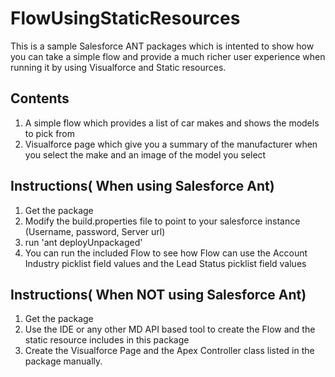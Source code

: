 FlowUsingStaticResources
===================

This is a sample Salesforce ANT packages which is intented to show how you can take a simple flow and provide
a much richer user experience when running it by using Visualforce and Static resources.


Contents
--------
1. A simple flow which provides a list of car makes and shows the models to pick from
2. Visualforce page which give you a summary of the manufacturer when you select the make and an image of the model you select

Instructions( When using Salesforce Ant)
-----------------------------------------
1. Get the package
2. Modify the build.properties file to point to your salesforce instance (Username, password, Server url)
3. run 'ant deployUnpackaged'
4. You can run the included Flow to see how Flow can use the Account Industry picklist field values and the Lead Status picklist field values


Instructions( When NOT using Salesforce Ant)
-----------------------------------------
1. Get the package
2. Use the IDE or any other MD API based tool to create the Flow and the static resource includes in this package
3. Create the Visualforce Page and the Apex Controller class listed in the package manually.

